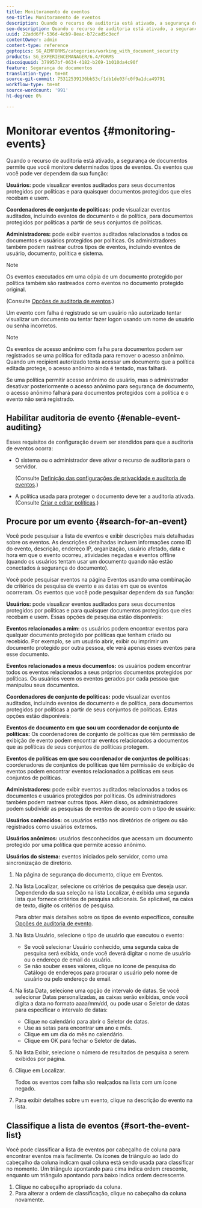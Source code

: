 ```yaml
---
title: Monitoramento de eventos
seo-title: Monitoramento de eventos
description: Quando o recurso de auditoria está ativado, a segurança de documentos permite que você monitore determinados tipos de eventos. Você pode pesquisar e classificar facilmente a lista de eventos usando a segurança do documento.
seo-description: Quando o recurso de auditoria está ativado, a segurança de documentos permite que você monitore determinados tipos de eventos. Você pode pesquisar e classificar facilmente a lista de eventos usando a segurança do documento.
uuid: 22add6ff-536d-4cb9-8eac-b72cad5c3ecf
contentOwner: admin
content-type: reference
geptopics: SG_AEMFORMS/categories/working_with_document_security
products: SG_EXPERIENCEMANAGER/6.4/FORMS
discoiquuid: 379957bf-0634-4182-b269-1b010da4c90f
feature: Segurança de documentos
translation-type: tm+mt
source-git-commit: 75312539136bb53cf1db1de03fc0f9a1dca49791
workflow-type: tm+mt
source-wordcount: '991'
ht-degree: 0%

---
```



# Monitorar eventos {#monitoring-events}

Quando o recurso de auditoria está ativado, a segurança de documentos permite que você monitore determinados tipos de eventos. Os eventos que você pode ver dependem da sua função:

**Usuários:** pode visualizar eventos auditados para seus documentos protegidos por políticas e para quaisquer documentos protegidos que eles recebam e usem.

**Coordenadores de conjunto de políticas:** pode visualizar eventos auditados, incluindo eventos de documento e de política, para documentos protegidos por políticas a partir de seus conjuntos de políticas.

**Administradores:** pode exibir eventos auditados relacionados a todos os documentos e usuários protegidos por políticas. Os administradores também podem rastrear outros tipos de eventos, incluindo eventos de usuário, documento, política e sistema.

>[!NOTE]
>
>Os eventos executados em uma cópia de um documento protegido por política também são rastreados como eventos no documento protegido original.

(Consulte [Opções de auditoria de eventos](/help/forms/using/admin-help/configuring-client-server-options.md#event-auditing-options).)

Um evento com falha é registrado se um usuário não autorizado tentar visualizar um documento ou tentar fazer logon usando um nome de usuário ou senha incorretos.

>[!NOTE]
>
>Os eventos de acesso anônimo com falha para documentos podem ser registrados se uma política for editada para remover o acesso anônimo. Quando um recipient autorizado tenta acessar um documento que a política editada protege, o acesso anônimo ainda é tentado, mas falhará.

Se uma política permitir acesso anônimo de usuário, mas o administrador desativar posteriormente o acesso anônimo para segurança de documento, o acesso anônimo falhará para documentos protegidos com a política e o evento não será registrado.

## Habilitar auditoria de evento {#enable-event-auditing}

Esses requisitos de configuração devem ser atendidos para que a auditoria de eventos ocorra:

* O sistema ou o administrador deve ativar o recurso de auditoria para o servidor.

   (Consulte [Definição das configurações de privacidade e auditoria de eventos](/help/forms/using/admin-help/configuring-client-server-options.md#configuring-event-auditing-and-privacy-settings).)

* A política usada para proteger o documento deve ter a auditoria ativada. (Consulte [Criar e editar políticas](/help/forms/using/admin-help/creating-policies.md#creating-and-editing-policies).)

## Procure por um evento {#search-for-an-event}

Você pode pesquisar a lista de eventos e exibir descrições mais detalhadas sobre os eventos. As descrições detalhadas incluem informações como ID do evento, descrição, endereço IP, organização, usuário afetado, data e hora em que o evento ocorreu, atividades negadas e eventos offline (quando os usuários tentam usar um documento quando não estão conectados à segurança do documento).

Você pode pesquisar eventos na página Eventos usando uma combinação de critérios de pesquisa de evento e as datas em que os eventos ocorreram. Os eventos que você pode pesquisar dependem da sua função:

**Usuários:** pode visualizar eventos auditados para seus documentos protegidos por políticas e para quaisquer documentos protegidos que eles recebam e usem. Essas opções de pesquisa estão disponíveis:

**Eventos relacionados a mim:** os usuários podem encontrar eventos para qualquer documento protegido por políticas que tenham criado ou recebido. Por exemplo, se um usuário abrir, exibir ou imprimir um documento protegido por outra pessoa, ele verá apenas esses eventos para esse documento.

**Eventos relacionados a meus documentos:** os usuários podem encontrar todos os eventos relacionados a seus próprios documentos protegidos por políticas. Os usuários veem os eventos gerados por cada pessoa que manipulou seus documentos.

**Coordenadores de conjunto de políticas:** pode visualizar eventos auditados, incluindo eventos de documento e de política, para documentos protegidos por políticas a partir de seus conjuntos de políticas. Estas opções estão disponíveis:

**Eventos de documento em que sou um coordenador de conjunto de políticas:** Os coordenadores de conjunto de políticas que têm permissão de exibição de evento podem encontrar eventos relacionados a documentos que as políticas de seus conjuntos de políticas protegem.

**Eventos de políticas em que sou coordenador de conjuntos de políticas:**  coordenadores de conjuntos de políticas que têm permissão de exibição de eventos podem encontrar eventos relacionados a políticas em seus conjuntos de políticas.

**Administradores:** pode exibir eventos auditados relacionados a todos os documentos e usuários protegidos por políticas. Os administradores também podem rastrear outros tipos. Além disso, os administradores podem subdividir as pesquisas de eventos de acordo com o tipo de usuário:

**Usuários conhecidos:** os usuários estão nos diretórios de origem ou são registrados como usuários externos.

**Usuários anônimos:** usuários desconhecidos que acessam um documento protegido por uma política que permite acesso anônimo.

**Usuários do sistema:** eventos iniciados pelo servidor, como uma sincronização de diretório.

1. Na página de segurança do documento, clique em Eventos.
1. Na lista Localizar, selecione os critérios de pesquisa que deseja usar. Dependendo da sua seleção na lista Localizar, é exibida uma segunda lista que fornece critérios de pesquisa adicionais. Se aplicável, na caixa de texto, digite os critérios de pesquisa.

   Para obter mais detalhes sobre os tipos de evento específicos, consulte [Opções de auditoria de evento](/help/forms/using/admin-help/configuring-client-server-options.md#event-auditing-options).

1. Na lista Usuário, selecione o tipo de usuário que executou o evento:

   * Se você selecionar Usuário conhecido, uma segunda caixa de pesquisa será exibida, onde você deverá digitar o nome de usuário ou o endereço de email do usuário.
   * Se não souber esses valores, clique no ícone de pesquisa do Catálogo de endereços para procurar o usuário pelo nome de usuário ou pelo endereço de email.

1. Na lista Data, selecione uma opção de intervalo de datas. Se você selecionar Datas personalizadas, as caixas serão exibidas, onde você digita a data no formato aaaa/mm/dd, ou pode usar o Seletor de datas para especificar o intervalo de datas:

   * Clique no calendário para abrir o Seletor de datas.
   * Use as setas para encontrar um ano e mês.
   * Clique em um dia do mês no calendário.
   * Clique em OK para fechar o Seletor de datas.

1. Na lista Exibir, selecione o número de resultados de pesquisa a serem exibidos por página.
1. Clique em Localizar.

   Todos os eventos com falha são realçados na lista com um ícone negado.

1. Para exibir detalhes sobre um evento, clique na descrição do evento na lista.

## Classifique a lista de eventos {#sort-the-event-list}

Você pode classificar a lista de eventos por cabeçalho de coluna para encontrar eventos mais facilmente. Os ícones de triângulo ao lado do cabeçalho da coluna indicam qual coluna está sendo usada para classificar no momento. Um triângulo apontando para cima indica ordem crescente, enquanto um triângulo apontando para baixo indica ordem decrescente.

1. Clique no cabeçalho apropriado da coluna.
1. Para alterar a ordem de classificação, clique no cabeçalho da coluna novamente.

